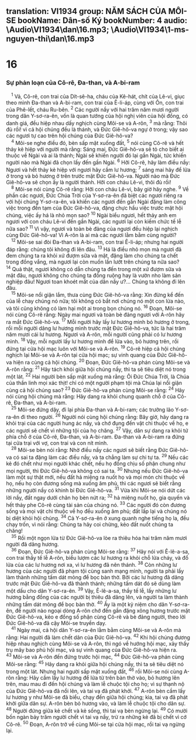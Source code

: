 translation: VI1934
group: NĂM SÁCH CỦA MÔI-SE
bookName: Dân-số Ký 
bookNumber: 4
audio: \Audio\VI1934\dan\16.mp3; \Audio\VI1934\1-ms-nguyen-thi\dan\16.mp3
-------

<div class="title"><h1>16</h1><h3>Sự phản loạn của Cô-rê, Đa-than, và A-bi-ram</h3></div>
<span class="verse dan_16_1"> <sup>1</sup> Vả, Cô-rê, con trai của Dít-sê-ha, cháu của Kê-hát, chít của Lê-vi, giục theo mình Đa-than và A-bi-ram, con trai của Ê-li-áp, cùng với Ôn, con trai của Phê-lết, cháu Ru-bên. </span>
<span class="verse dan_16_2"><sup>2</sup> Các người nầy với hai trăm năm mươi người trong dân Y-sơ-ra-ên, vốn là quan tướng của hội nghị viên của hội đồng, có danh giá, đều hiệp nhau dấy nghịch cùng Môi-se và A-rôn, </span>
<span class="verse dan_16_3"><sup>3</sup> mà rằng: Thôi đủ rồi! vì cả hội chúng đều là thánh, và Đức Giê-hô-va ngự ở trong; vậy sao các ngươi tự cao trên hội chúng của Đức Giê-hô-va? <br/></span>
<span class="verse dan_16_4"> <sup>4</sup> Môi-se nghe điều đó, bèn sấp mặt xuống đất, </span>
<span class="verse dan_16_5"><sup>5</sup> nói cùng Cô-rê và hết thảy kẻ hiệp với người mà rằng: Sáng mai, Đức Giê-hô-va sẽ tỏ cho biết ai thuộc về Ngài và ai là thánh; Ngài sẽ khiến người đó lại gần Ngài, tức khiến người nào mà Ngài đã chọn lấy đến gần Ngài. </span>
<span class="verse dan_16_6"><sup>6</sup> Hỡi Cô-rê, hãy làm điều nầy: Ngươi và hết thảy kẻ hiệp với ngươi hãy cầm lư hương; </span>
<span class="verse dan_16_7"><sup>7</sup> sáng mai hãy để lửa ở trong và bỏ hương ở trên trước mặt Đức Giê-hô-va. Người nào mà Đức Giê-hô-va sẽ chọn ấy là người thánh. Hỡi con cháu Lê-vi, thôi đủ rồi! <br/></span>
<span class="verse dan_16_8"> <sup>8</sup> Môi-se nói cùng Cô-rê rằng: Hỡi con cháu Lê-vi, bây giờ hãy nghe. </span>
<span class="verse dan_16_9"><sup>9</sup> Về phần các ngươi, Đức Chúa Trời của Y-sơ-ra-ên đã biệt các ngươi riêng ra với hội chúng Y-sơ-ra-ên, và khiến các ngươi đến gần Ngài đặng làm công việc trong đền tạm của Đức Giê-hô-va, đặng chực hầu việc trước mặt hội chúng, việc ấy há là nhỏ mọn sao? </span>
<span class="verse dan_16_10"><sup>10</sup> Ngài biểu ngươi, hết thảy anh em ngươi với con cháu Lê-vi đến gần Ngài, các ngươi lại còn kiếm chức tế lễ nữa sao? </span>
<span class="verse dan_16_11"><sup>11</sup> Vì vậy, ngươi và toàn bè đảng của ngươi đều hiệp lại nghịch cùng Đức Giê-hô-va! Vì A-rôn là ai mà các ngươi lằm bằm cùng người? <br/></span>
<span class="verse dan_16_12"> <sup>12</sup> Môi-se sai đòi Đa-than và A-bi-ram, con trai Ê-li-áp; nhưng hai người đáp rằng: chúng tôi không đi lên đâu. </span>
<span class="verse dan_16_13"><sup>13</sup> Há là điều nhỏ mọn mà ngươi đã đem chúng ta ra khỏi xứ đượm sữa và mật, đặng làm cho chúng ta chết trong đồng vắng, mà ngươi lại còn muốn lấn lướt trên chúng ta nữa sao? </span>
<span class="verse dan_16_14"><sup>14</sup> Quả thật, ngươi không có dẫn chúng ta đến trong một xứ đượm sữa và mật đâu, ngươi không cho chúng ta đồng ruộng hay là vườn nho làm sản nghiệp đâu! Ngươi toan khoét mắt của dân nầy ư?… Chúng ta không đi lên đâu. <br/></span>
<span class="verse dan_16_15"> <sup>15</sup> Môi-se nổi giận lắm, thưa cùng Đức Giê-hô-va rằng: Xin đừng kể đến của lễ chay chúng nó nữa; tôi không có bắt nơi chúng nó một con lừa nào, và tôi cũng không có làm hại một ai trong bọn chúng nó. </span>
<span class="verse dan_16_16"><sup>16</sup> Đoạn, Môi-se nói cùng Cô-rê rằng: Ngày mai ngươi và toàn bè đảng ngươi với A-rôn hãy ra mắt Đức Giê-hô-va. </span>
<span class="verse dan_16_17"><sup>17</sup> Mỗi người hãy lấy lư hương mình bỏ hương ở trong, rồi mỗi người dâng lư hương mình trước mặt Đức Giê-hô-va, tức là hai trăm năm mươi cái lư hương. Ngươi và A-rôn, mỗi người cũng phải có lư hương mình. </span>
<span class="verse dan_16_18"><sup>18</sup> Vậy, mỗi người lấy lư hương mình để lửa vào, bỏ hương trên, rồi đứng tại cửa hội mạc luôn với Môi-se và A-rôn. </span>
<span class="verse dan_16_19"><sup>19</sup> Cô-rê hiệp cả hội chúng nghịch lại Môi-se và A-rôn tại cửa hội mạc; sự vinh quang của Đức Giê-hô-va hiện ra cùng cả hội chúng. </span>
<span class="verse dan_16_20"><sup>20</sup> Đoạn, Đức Giê-hô-va phán cùng Môi-se và A-rôn rằng: </span>
<span class="verse dan_16_21"><sup>21</sup> Hãy tách khỏi giữa hội chúng nầy, thì ta sẽ tiêu diệt nó trong một lát. </span>
<span class="verse dan_16_22"><sup>22</sup> Hai người bèn sấp mặt xuống mà rằng: Ôi Đức Chúa Trời, là Chúa của thần linh mọi xác thịt! chỉ có một người phạm tội mà Chúa lại nổi giận cùng cả hội chúng sao? </span>
<span class="verse dan_16_23"><sup>23</sup> Đức Giê-hô-va phán cùng Môi-se rằng: </span>
<span class="verse dan_16_24"><sup>24</sup> Hãy nói cùng hội chúng mà rằng: Hãy dang ra khỏi chung quanh chỗ ở của Cô-rê, Đa-than, và A-bi-ram. <br/></span>
<span class="verse dan_16_25"> <sup>25</sup> Môi-se đứng dậy, đi lại phía Đa-than và A-bi-ram; các trưởng lão Y-sơ-ra-ên đi theo người. </span>
<span class="verse dan_16_26"><sup>26</sup> Người nói cùng hội chúng rằng: Bây giờ, hãy dang ra khỏi trại của các người hung ác nầy, và chớ đụng đến vật chi thuộc về họ, e các ngươi sẽ chết vì những tội của họ chăng. </span>
<span class="verse dan_16_27"><sup>27</sup> Vậy, dân sự dang ra khỏi tứ phía chỗ ở của Cô-rê, Đa-than, và A-bi-ram. Đa-than và A-bi-ram ra đứng tại cửa trại với vợ, con trai và con nít mình. <br/></span>
<span class="verse dan_16_28"> <sup>28</sup> Môi-se bèn nói rằng: Nhờ điều nầy các ngươi sẽ biết rằng Đức Giê-hô-va có sai ta đặng làm các điều nầy, và ta chẳng làm sự chi tự ta. </span>
<span class="verse dan_16_29"><sup>29</sup> Nếu các kẻ đó chết như mọi người khác chết, nếu họ đồng chịu số phận chung như mọi người, thì Đức Giê-hô-va không có sai ta. </span>
<span class="verse dan_16_30"><sup>30</sup> Nhưng nếu Đức Giê-hô-va làm một sự thật mới, nếu đất hả miệng ra nuốt họ và mọi món chi thuộc về họ, nếu họ còn đương sống mà xuống âm phủ, thì các ngươi sẽ biết rằng những người nầy có khinh bỉ Đức Giê-hô-va. </span>
<span class="verse dan_16_31"><sup>31</sup> Vừa khi Môi-se nói dứt các lời nầy, đất ngay dưới chân họ bèn nứt ra; </span>
<span class="verse dan_16_32"><sup>32</sup> hả miệng nuốt họ, gia quyến và hết thảy phe Cô-rê cùng tài sản của chúng nó. </span>
<span class="verse dan_16_33"><sup>33</sup> Các người đó còn đương sống và mọi vật chi thuộc về họ đều xuống âm phủ; đất lấp lại và chúng nó bị diệt khỏi hội chúng. </span>
<span class="verse dan_16_34"><sup>34</sup> Cả Y-sơ-ra-ên ở xung quanh nghe tiếng họ la, đều chạy trốn, vì nói rằng: Chúng ta hãy coi chừng, kẻo đất nuốt chúng ta chăng! <br/></span>
<span class="verse dan_16_35"> <sup>35</sup> Rồi một ngọn lửa từ Đức Giê-hô-va lòe ra thiêu hóa hai trăm năm mươi người đã dâng hương. <br/></span>
<span class="verse dan_16_36"> <sup>36</sup> Đoạn, Đức Giê-hô-va phán cùng Môi-se rằng: </span>
<span class="verse dan_16_37"><sup>37</sup> Hãy nói với Ê-lê-a-sa, con trai thầy tế lễ A-rôn, biểu lượm các lư hương ra khỏi chỗ lửa cháy, và đổ lửa của các lư hương nơi xa, vì lư hương đã nên thánh. </span>
<span class="verse dan_16_38"><sup>38</sup> Còn những lư hương của các người đã phạm tội cùng sanh mạng mình, người ta phải lấy làm thành những tấm dát mỏng để bọc bàn thờ. Bởi các lư hương đã dâng trước mặt Đức Giê-hô-va đã thành thánh; những tấm dát đó sẽ dùng làm một dấu cho dân Y-sơ-ra-ên. </span>
<span class="verse dan_16_39"><sup>39</sup> Vậy, Ê-lê-a-sa, thầy tế lễ, lấy những lư hương bằng đồng của các người bị thiêu đã dâng lên, và người ta làm thành những tấm dát mỏng để bọc bàn thờ. </span>
<span class="verse dan_16_40"><sup>40</sup> Ấy là một kỷ niệm cho dân Y-sơ-ra-ên, để người nào ngoại dòng A-rôn chớ đến gần đặng xông hương trước mặt Đức Giê-hô-va, kẻo e đồng số phận cùng Cô-rê và bè đảng người, theo lời Đức Giê-hô-va đã cậy Môi-se truyền dạy. <br/></span>
<span class="verse dan_16_41"> <sup>41</sup> Ngày mai, cả hội dân Y-sơ-ra-ên lằm bằm cùng Môi-se và A-rôn mà rằng: Hai người đã làm chết dân của Đức Giê-hô-va. </span>
<span class="verse dan_16_42"><sup>42</sup> Khi hội chúng đương hiệp nhau nghịch cùng Môi-se và A-rôn, thì ngó về hướng hội mạc, xảy thấy trụ mây bao phủ hội mạc, và sự vinh quang của Đức Giê-hô-va hiện ra. </span>
<span class="verse dan_16_43"><sup>43</sup> Môi-se và A-rôn đến đứng trước hội mạc, </span>
<span class="verse dan_16_44"><sup>44</sup> Đức Giê-hô-va phán cùng Môi-se rằng: </span>
<span class="verse dan_16_45"><sup>45</sup> Hãy dang ra khỏi giữa hội chúng nầy, thì ta sẽ tiêu diệt nó trong một lát. Nhưng hai người sấp mặt xuống đất, </span>
<span class="verse dan_16_46"><sup>46</sup> rồi Môi-se nói cùng A-rôn rằng: Hãy cầm lấy lư hương để lửa từ trên bàn thờ vào, bỏ hương lên trên, mau mau đi đến hội chúng và làm lễ chuộc tội cho họ; vì sự thạnh nộ của Đức Giê-hô-va đã nổi lên, và tai vạ đã phát khởi. </span>
<span class="verse dan_16_47"><sup>47</sup> A-rôn bèn cầm lấy lư hương y như Môi-se đã biểu, chạy đến giữa hội chúng; kìa, tai vạ đã phát khởi giữa dân sự. A-rôn bèn bỏ hương vào, và làm lễ chuộc tội cho dân sự. </span>
<span class="verse dan_16_48"><sup>48</sup> Người đứng giữa kẻ chết và kẻ sống, thì tai vạ bèn ngừng lại. </span>
<span class="verse dan_16_49"><sup>49</sup> Có mười bốn ngàn bảy trăm người chết vì tai vạ nầy, trừ ra những kẻ đã bị chết vì cớ Cô-rê. </span>
<span class="verse dan_16_50"><sup>50</sup> Đoạn, A-rôn trở về cùng Môi-se tại cửa hội mạc, rồi tai vạ ngừng lại. <br/></span>
